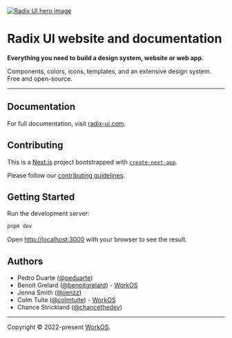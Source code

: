 <a href="https://radix-ui.com" >
  <img alt="Radix UI hero image" src="https://repository-images.githubusercontent.com/316012819/b7b19180-3f85-11eb-884c-1e19ce2f493a">
</a>

# Radix UI website and documentation

**Everything you need to build a design system, website or web app.**

Components, colors, icons, templates, and an extensive design system. Free and open-source.

---

## Documentation

For full documentation, visit [radix-ui.com](https://radix-ui.com).

## Contributing

This is a [Next.js](https://nextjs.org/) project bootstrapped with [`create-next-app`](https://github.com/vercel/next.js/tree/canary/packages/create-next-app).

Please follow our [contributing guidelines](./.github/CONTRIBUTING.md).

## Getting Started

Run the development server:

```bash
pnpm dev
```

Open [http://localhost:3000](http://localhost:3000) with your browser to see the result.

## Authors

- Pedro Duarte ([@peduarte](https://twitter.com/peduarte))
- Benoit Grelard ([@benoitgrelard](https://twitter.com/benoitgrelard)) - [WorkOS](https://workos.com)
- Jenna Smith ([@jjenzz](https://twitter.com/jjenzz))
- Colm Tuite ([@colmtuite](https://twitter.com/colmtuite)) - [WorkOS](https://workos.com)
- Chance Strickland ([@chancethedev](https://twitter.com/chancethedev))

---

Copyright © 2022-present [WorkOS](https://workos.com).
